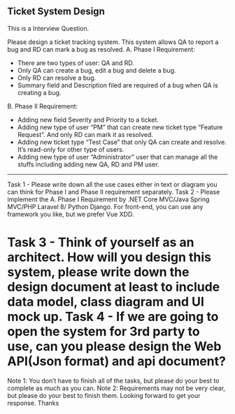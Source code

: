 ## Ticket System Design

This is a Interview Question.

Please design a ticket tracking system. This system allows QA to report a bug and RD can mark a bug as resolved.
A. Phase I Requirement:
- There are two types of user: QA and RD.
- Only QA can create a bug, edit a bug and delete a bug.
- Only RD can resolve a bug.
- Summary field and Description filed are required of a bug when QA is creating a bug.

B. Phase II Requirement:
- Adding new field Severity and Priority to a ticket.
- Adding new type of user “PM” that can create new ticket type “Feature Request”. And only RD can mark it as resolved.
- Adding new ticket type “Test Case” that only QA can create and resolve. It’s read-only for other type of users.
- Adding new type of user “Administrator” user that can manage all the stuffs including adding new QA, RD and PM user.

---------------------------------------------------------------------------------------------------------------------------------------------------
Task 1 - Please write down all the use cases either in text or diagram you can think for Phase I and Phase II requirement separately.
Task 2 - Please implement the A. Phase I Requirement by .NET Core MVC/Java Spring MVC/PHP Laravel 8/ Python Django. For front-end, you can use any framework you like, but we 
prefer Vue XDD.

Task 3 - Think of yourself as an architect. How will you design this system, please write down the design document at least to include data model, class diagram and UI mock up.
Task 4 - If we are going to open the system for 3rd party to use, can you please design the Web API(Json format) and api document?
============================================================================================

Note 1: You don’t have to finish all of the tasks, but please do your best to complete as much as you can.
Note 2: Requirements may not be very clear, but please do your best to finish them.
Looking forward to get your response.
Thanks
